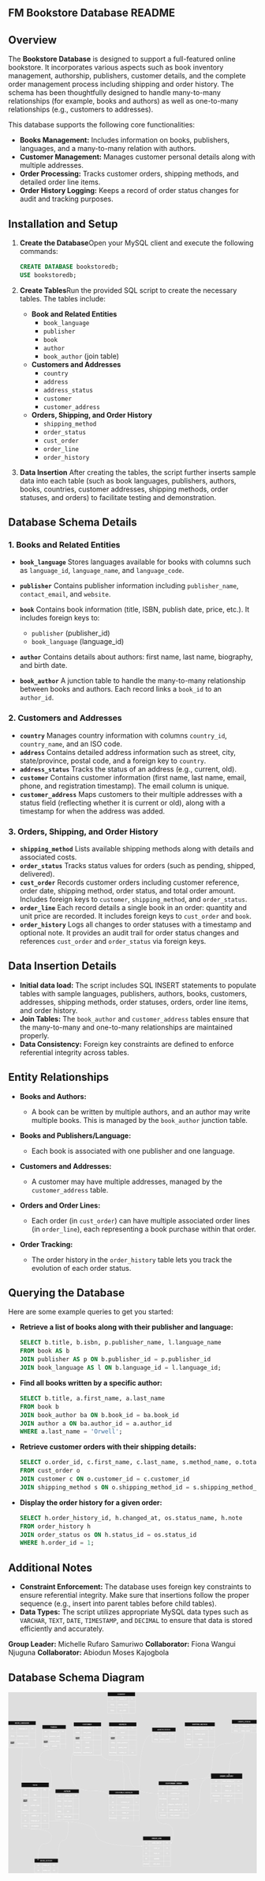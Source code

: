## FM Bookstore Database README

## Overview

The **Bookstore Database** is designed to support a full-featured online bookstore. It incorporates various aspects such as book inventory management, authorship, publishers, customer details, and the complete order management process including shipping and order history. The schema has been thoughtfully designed to handle many-to-many relationships (for example, books and authors) as well as one-to-many relationships (e.g., customers to addresses).

This database supports the following core functionalities:

- **Books Management:** Includes information on books, publishers, languages, and a many-to-many relation with authors.
- **Customer Management:** Manages customer personal details along with multiple addresses.
- **Order Processing:** Tracks customer orders, shipping methods, and detailed order line items.
- **Order History Logging:** Keeps a record of order status changes for audit and tracking purposes.

## Installation and Setup

1. **Create the Database**Open your MySQL client and execute the following commands:

   ```sql
   CREATE DATABASE bookstoredb;
   USE bookstoredb;
   ```
2. **Create Tables**Run the provided SQL script to create the necessary tables. The tables include:

   - **Book and Related Entities**
     - `book_language`
     - `publisher`
     - `book`
     - `author`
     - `book_author` (join table)
   - **Customers and Addresses**
     - `country`
     - `address`
     - `address_status`
     - `customer`
     - `customer_address`
   - **Orders, Shipping, and Order History**
     - `shipping_method`
     - `order_status`
     - `cust_order`
     - `order_line`
     - `order_history`
3. **Data Insertion**
   After creating the tables, the script further inserts sample data into each table (such as book languages, publishers, authors, books, countries, customer addresses, shipping methods, order statuses, and orders) to facilitate testing and demonstration.

## Database Schema Details

### 1. Books and Related Entities

- **`book_language`** Stores languages available for books with columns such as `language_id`, `language_name`, and `language_code`.
- **`publisher`** Contains publisher information including `publisher_name`, `contact_email`, and `website`.
- **`book`** Contains book information (title, ISBN, publish date, price, etc.). It includes foreign keys to:

  - `publisher` (publisher_id)
  - `book_language` (language_id)
- **`author`** Contains details about authors: first name, last name, biography, and birth date.
- **`book_author`**
  A junction table to handle the many-to-many relationship between books and authors. Each record links a `book_id` to an `author_id`.

### 2. Customers and Addresses

- **`country`** Manages country information with columns `country_id`, `country_name`, and an ISO code.
- **`address`** Contains detailed address information such as street, city, state/province, postal code, and a foreign key to `country`.
- **`address_status`** Tracks the status of an address (e.g., current, old).
- **`customer`** Contains customer information (first name, last name, email, phone, and registration timestamp). The email column is unique.
- **`customer_address`**
  Maps customers to their multiple addresses with a status field (reflecting whether it is current or old), along with a timestamp for when the address was added.

### 3. Orders, Shipping, and Order History

- **`shipping_method`** Lists available shipping methods along with details and associated costs.
- **`order_status`** Tracks status values for orders (such as pending, shipped, delivered).
- **`cust_order`** Records customer orders including customer reference, order date, shipping method, order status, and total order amount. Includes foreign keys to `customer`, `shipping_method`, and `order_status`.
- **`order_line`** Each record details a single book in an order: quantity and unit price are recorded. It includes foreign keys to `cust_order` and `book`.
- **`order_history`**
  Logs all changes to order statuses with a timestamp and optional note. It provides an audit trail for order status changes and references `cust_order` and `order_status` via foreign keys.

## Data Insertion Details

- **Initial data load:** The script includes SQL INSERT statements to populate tables with sample languages, publishers, authors, books, customers, addresses, shipping methods, order statuses, orders, order line items, and order history.
- **Join Tables:** The `book_author` and `customer_address` tables ensure that the many-to-many and one-to-many relationships are maintained properly.
- **Data Consistency:**
  Foreign key constraints are defined to enforce referential integrity across tables.

## Entity Relationships

- **Books and Authors:**

  - A book can be written by multiple authors, and an author may write multiple books. This is managed by the `book_author` junction table.
- **Books and Publishers/Language:**

  - Each book is associated with one publisher and one language.
- **Customers and Addresses:**

  - A customer may have multiple addresses, managed by the `customer_address` table.
- **Orders and Order Lines:**

  - Each order (in `cust_order`) can have multiple associated order lines (in `order_line`), each representing a book purchase within that order.
- **Order Tracking:**

  - The order history in the `order_history` table lets you track the evolution of each order status.

## Querying the Database

Here are some example queries to get you started:

- **Retrieve a list of books along with their publisher and language:**

  ```sql
  SELECT b.title, b.isbn, p.publisher_name, l.language_name
  FROM book AS b
  JOIN publisher AS p ON b.publisher_id = p.publisher_id
  JOIN book_language AS l ON b.language_id = l.language_id;
  ```
- **Find all books written by a specific author:**

  ```sql
  SELECT b.title, a.first_name, a.last_name
  FROM book b
  JOIN book_author ba ON b.book_id = ba.book_id
  JOIN author a ON ba.author_id = a.author_id
  WHERE a.last_name = 'Orwell';
  ```
- **Retrieve customer orders with their shipping details:**

  ```sql
  SELECT o.order_id, c.first_name, c.last_name, s.method_name, o.total_amount
  FROM cust_order o
  JOIN customer c ON o.customer_id = c.customer_id
  JOIN shipping_method s ON o.shipping_method_id = s.shipping_method_id;
  ```
- **Display the order history for a given order:**

  ```sql
  SELECT h.order_history_id, h.changed_at, os.status_name, h.note
  FROM order_history h
  JOIN order_status os ON h.status_id = os.status_id
  WHERE h.order_id = 1;
  ```

## Additional Notes

- **Constraint Enforcement:** The database uses foreign key constraints to ensure referential integrity. Make sure that insertions follow the proper sequence (e.g., insert into parent tables before child tables).
- **Data Types:** The script utilizes appropriate MySQL data types such as `VARCHAR`, `TEXT`, `DATE`, `TIMESTAMP`, and `DECIMAL` to ensure that data is stored efficiently and accurately.

**Group Leader:** Michelle Rufaro Samuriwo
**Collaborator:** Fiona Wangui Njuguna
**Collaborator:** Abiodun Moses Kajogbola


## Database Schema Diagram 

![Schema Diagram](Images/schema.drawio.png)
